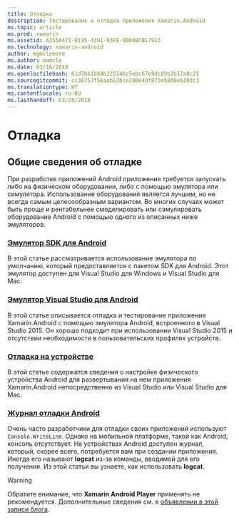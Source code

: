 ```yaml
---
title: Отладка
description: Тестирование и отладка приложения Xamarin.Android
ms.topic: article
ms.prod: xamarin
ms.assetid: A355A471-8195-4391-93FE-0000BCB17923
ms.technology: xamarin-android
author: mgmclemore
ms.author: mamcle
ms.date: 03/16/2018
ms.openlocfilehash: 61d7bb1b84b225146c5ebc67e9dc89b2b17a8c21
ms.sourcegitcommit: cc38757f56aab53bce200e40f873eb8d0e5393c3
ms.translationtype: HT
ms.contentlocale: ru-RU
ms.lasthandoff: 03/20/2018
---
```

# <a name="debugging"></a>Отладка

## <a name="debugging-overview"></a>Общие сведения об отладке

При разработке приложений Android приложения требуется запускать либо на физическом оборудовании, либо с помощью эмулятора или симулятора. Использование оборудования является лучшим, но не всегда самым целесообразным вариантом. Во многих случаях может быть проще и рентабельнее смоделировать или сэмулировать оборудование Android с помощью одного из описанных ниже эмуляторов.


### <a name="android-sdk-emulatorandroiddeploy-testdebuggingandroid-sdk-emulatorindexmd"></a>[Эмулятор SDK для Android](~/android/deploy-test/debugging/android-sdk-emulator/index.md)

В этой статье рассматривается использование эмулятора по умолчанию, который предоставляется с пакетом SDK для Android. Этот эмулятор доступен для Visual Studio для Windows и Visual Studio для Mac.

### <a name="visual-studio-android-emulatorandroiddeploy-testdebuggingvisual-studio-android-emulatormd"></a>[Эмулятор Visual Studio для Android](~/android/deploy-test/debugging/visual-studio-android-emulator.md)

В этой статье описывается отладка и тестирование приложения Xamarin.Android с помощью эмулятора Android, встроенного в Visual Studio 2015. Он хорошо подходит при использовании Visual Studio 2015 и отсутствии необходимости в пользовательских профилях устройств.

### <a name="debugging-on-a-deviceandroiddeploy-testdebuggingdebug-on-devicemd"></a>[Отладка на устройстве](~/android/deploy-test/debugging/debug-on-device.md)

В этой статье содержатся сведения о настройке физического устройства Android для развертывания на нем приложения Xamarin.Android непосредственно из Visual Studio или Visual Studio для Mac.

### <a name="android-debug-logandroiddeploy-testdebuggingandroid-debug-logmd"></a>[Журнал отладки Android](~/android/deploy-test/debugging/android-debug-log.md)

Очень часто разработчики для отладки своих приложений используют `Console.WriteLine`. Однако на мобильной платформе, такой как Android, консоль отсутствует. На устройствах Android доступен журнал, который, скорее всего, потребуется вам при создании приложения. Иногда его называют **logcat** из-за команды, вводимой для его получения. Из этой статьи вы узнаете, как использовать **logcat**.

> [!WARNING]
> Обратите внимание, что **Xamarin Android Player** применять не рекомендуется. Дополнительные сведения см. в [объявлении в этой записи блога](https://blog.xamarin.com/live-from-dotnetconf-cycle-7-xamarin-studio-6-and-more/).
